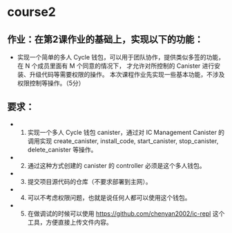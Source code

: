# course2
## 作业：在第2课作业的基础上，实现以下的功能：
* 实现一个简单的多人 Cycle 钱包，可以用于团队协作，提供类似多签的功能，在 N 个成员里面有 M 个同意的情况下， 才允许对所控制的 Canister 进行安装、升级代码等需要权限的操作。
本次课程作业先实现一些基本功能，不涉及权限控制等操作。（5分）
## 要求：
* 1. 实现一个多人 Cycle 钱包 canister，通过对 IC Management Canister 的调用实现 create_canister, install_code, start_canister, stop_canister, delete_canister 等操作。
* 2. 通过这种方式创建的 canister 的 controller 必须是这个多人钱包。
* 3. 提交项目源代码的仓库（不要求部署到主网）。
* 4. 可以不考虑权限问题，也就是说任何人都可以使用这个钱包。
* 5. 在做调试的时候可以使用 https://github.com/chenyan2002/ic-repl 这个工具，方便直接上传文件内容。
